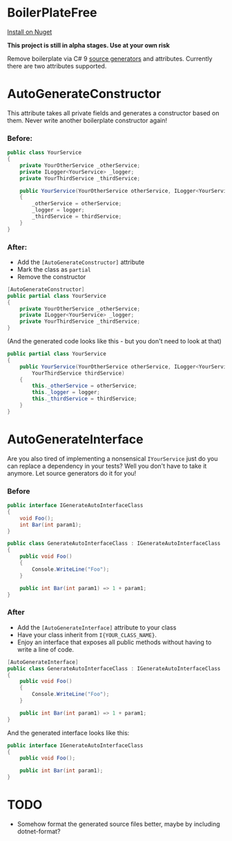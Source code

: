 # BoilerPlateFree
[Install on Nuget](https://www.nuget.org/packages/BoilerplateFree/)

**This project is still in alpha stages. Use at your own risk**

Remove boilerplate via C# 9 [source generators](https://devblogs.microsoft.com/dotnet/introducing-c-source-generators/) and attributes. Currently there are two attributes supported.

# AutoGenerateConstructor
This attribute takes all private fields and generates a constructor based on them. Never write another boilerplate constructor again!

### Before:
```csharp
public class YourService
{
    private YourOtherService _otherService;
    private ILogger<YourService> _logger;
    private YourThirdService _thirdService;

    public YourService(YourOtherService otherService, ILogger<YourService> logger, YourThirdService thirdService)
    {
        _otherService = otherService;
        _logger = logger;
        _thirdService = thirdService;
    }
}
```
### After:
- Add the `[AutoGenerateConstructor]` attribute
- Mark the class as `partial`
- Remove the constructor
```csharp
[AutoGenerateConstructor]
public partial class YourService
{
    private YourOtherService _otherService;
    private ILogger<YourService> _logger;
    private YourThirdService _thirdService;
}
```

(And the generated code looks like this - but you don't need to look at that)
```csharp
public partial class YourService
{
    public YourService(YourOtherService otherService, ILogger<YourService> logger,
        YourThirdService thirdService)
    {
        this._otherService = otherService;
        this._logger = logger;
        this._thirdService = thirdService;
    }
}
```

# AutoGenerateInterface
Are you also tired of implementing a nonsensical `IYourService` just do you can replace a dependency in your tests?
Well you don't have to take it anymore. Let source generators do it for you!
### Before
```csharp
public interface IGenerateAutoInterfaceClass
{
    void Foo();
    int Bar(int param1);
}

public class GenerateAutoInterfaceClass : IGenerateAutoInterfaceClass
{
    public void Foo()
    {
        Console.WriteLine("Foo");
    }

    public int Bar(int param1) => 1 + param1;
}
```
### After
- Add the `[AutoGenerateInterface]` attribute to your class
- Have your class inherit from `I{YOUR_CLASS_NAME}`.
- Enjoy an interface that exposes all public methods without having to write a line of code.
```csharp
[AutoGenerateInterface]
public class GenerateAutoInterfaceClass : IGenerateAutoInterfaceClass
{
    public void Foo()
    {
        Console.WriteLine("Foo");
    }

    public int Bar(int param1) => 1 + param1;
}
```

And the generated interface looks like this:
```csharp
public interface IGenerateAutoInterfaceClass
{
    public void Foo();

    public int Bar(int param1);
}
```


# TODO
- Somehow format the generated source files better, maybe by including dotnet-format?